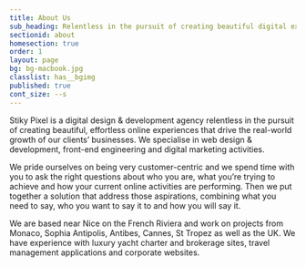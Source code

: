 ```yaml
---
title: About Us
sub_heading: Relentless in the pursuit of creating beautiful digital experiences.
sectionid: about
homesection: true
order: 1
layout: page
bg: bg-macbook.jpg
classlist: has__bgimg
published: true
cont_size: --s
---
```


Stiky Pixel is a digital design &amp; development agency relentless in the pursuit of creating beautiful, effortless online experiences that drive the real-world growth of our clients’ businesses. We specialise in web design &amp; development, front-end engineering and digital marketing activities.

We pride ourselves on being very customer-centric and we spend time with you to ask the right questions about who you are, what you’re trying to achieve and how your current online activities are performing. Then we put together a solution that address those aspirations, combining what you need to say, who you want to say it to and how you will say it.

We are based near Nice on the French Riviera and work on projects from Monaco, Sophia Antipolis, Antibes, Cannes, St Tropez as well as the UK. We have experience with luxury yacht charter and brokerage sites, travel management applications and corporate websites.
